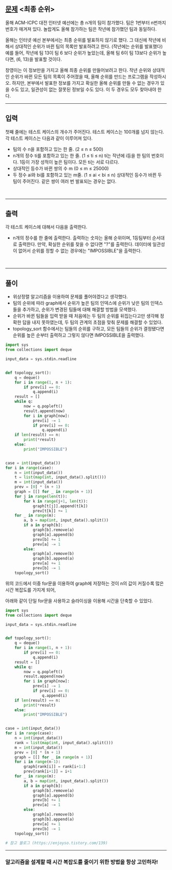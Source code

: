 ## [문제](https://www.acmicpc.net/problem/3665) <최종 순위>

올해 ACM-ICPC 대전 인터넷 예선에는 총 n개의 팀이 참가했다. 팀은 1번부터 n번까지 번호가 매겨져 있다. 놀랍게도 올해 참가하는 팀은 작년에 참가했던 팀과 동일하다.

올해는 인터넷 예선 본부에서는 최종 순위를 발표하지 않기로 했다. 그 대신에 작년에 비해서 상대적인 순위가 바뀐 팀의 목록만 발표하려고 한다. (작년에는 순위를 발표했다) 예를 들어, 작년에 팀 13이 팀 6 보다 순위가 높았는데, 올해 팀 6이 팀 13보다 순위가 높다면, (6, 13)을 발표할 것이다.

창영이는 이 정보만을 가지고 올해 최종 순위를 만들어보려고 한다. 작년 순위와 상대적인 순위가 바뀐 모든 팀의 목록이 주어졌을 때, 올해 순위를 만드는 프로그램을 작성하시오. 하지만, 본부에서 발표한 정보를 가지고 확실한 올해 순위를 만들 수 없는 경우가 있을 수도 있고, 일관성이 없는 잘못된 정보일 수도 있다. 이 두 경우도 모두 찾아내야 한다.
<br />

-----
## 입력

첫째 줄에는 테스트 케이스의 개수가 주어진다. 테스트 케이스는 100개를 넘지 않는다. 각 테스트 케이스는 다음과 같이 이루어져 있다.
+ 팀의 수 n을 포함하고 있는 한 줄. (2 ≤ n ≤ 500)
+ n개의 정수 ti를 포함하고 있는 한 줄. (1 ≤ ti ≤ n) ti는 작년에 i등을 한 팀의 번호이다. 1등이 가장 성적이 높은 팀이다. 모든 ti는 서로 다르다.
+ 상대적인 등수가 바뀐 쌍의 수 m (0 ≤ m ≤ 25000)
+ 두 정수 ai와 bi를 포함하고 있는 m줄. (1 ≤ ai < bi ≤ n) 상대적인 등수가 바뀐 두 팀이 주어진다. 같은 쌍이 여러 번 발표되는 경우는 없다.
<br />

-----
## 출력

각 테스트 케이스에 대해서 다음을 출력한다.
+ n개의 정수를 한 줄에 출력한다. 출력하는 숫자는 올해 순위이며, 1등팀부터 순서대로 출력한다. 만약, 확실한 순위를 찾을 수 없다면 "?"를 출력한다. 데이터에 일관성이 없어서 순위를 정할 수 없는 경우에는 "IMPOSSIBLE"을 출력한다.
<br />

-----
## 풀이

+ 위상정렬 알고리즘을 이용하여 문제를 풀어야겠다고 생각했다.
+ 팀의 순위에 따라 graph에서 순위가 높은 팀의 인덱스에 순위가 낮은 팀의 인덱스들을 추가하고, 순위가 변경된 팀들에 대해 해결할 방법을 모색했다.
+ 순위가 바뀐 팀들을 입력 받을 때 처음에는 두 팀의 순위를 뒤집는다고만 생각해 정확한 답을 내지 못하였는데, 두 팀의 관계의 초점을 맞춰 문제를 해결할 수 있었다.
+ topology_sort 함수에서는 팀들의 순위를 구하고, 모든 팀들의 순위가 결정됐다면 순위를 높은 순부터 출력하고 그렇지 않다면 IMPOSSIBLE을 출력했다.

```python
import sys
from collections import deque

input_data = sys.stdin.readline


def topology_sort():
    q = deque()
    for i in range(1, n + 1):
        if prev[i] == 0:
            q.append(i)
    result = []
    while q:
        now = q.popleft()
        result.append(now)
        for i in graph[now]:
            prev[i] -= 1
            if prev[i] == 0:
                q.append(i)
    if len(result) == n:
        print(*result)
    else:
        print("IMPOSSIBLE")


case = int(input_data())
for i in range(case):
    n = int(input_data())
    t = list(map(int, input_data().split()))
    m = int(input_data())
    prev = [0] * (n + 1)
    graph = [[] for _ in range(n + 1)]
    for j in range(len(t)):
        for k in range(j+1, len(t)):
            graph[t[j]].append(t[k])
            prev[t[k]] += 1
    for _ in range(m):
        a, b = map(int, input_data().split())
        if a in graph[b]:
            graph[b].remove(a)
            graph[a].append(b)
            prev[b] += 1
            prev[a] -= 1
        else:
            graph[a].remove(b)
            graph[b].append(a)
            prev[a] += 1
            prev[b] -= 1
    topology_sort()
```

위의 코드에서 이중 for문을 이용하여 graph에 저장하는 것이 n의 값이 커질수록 많은 시간 복잡도를 가지게 되어,

아래와 같이 단일 for문을 사용하고 슬라이싱을 이용해 시간을 단축할 수 있었다.

```python
import sys
from collections import deque

input_data = sys.stdin.readline


def topology_sort():
    q = deque()
    for i in range(1, n + 1):
        if prev[i] == 0:
            q.append(i)
    result = []
    while q:
        now = q.popleft()
        result.append(now)
        for i in graph[now]:
            prev[i] -= 1
            if prev[i] == 0:
                q.append(i)
    if len(result) == n:
        print(*result)
    else:
        print("IMPOSSIBLE")


case = int(input_data())
for i in range(case):
    n = int(input_data())
    rank = list(map(int, input_data().split()))
    m = int(input_data())
    prev = [0] * (n + 1)
    graph = [[] for _ in range(n + 1)]
    for i in range(n-1):
        graph[rank[i]] = rank[i+1:]
        prev[rank[i+1]] = i+1
    for _ in range(m):
        a, b = map(int, input_data().split())
        if a in graph[b]:
            graph[b].remove(a)
            graph[a].append(b)
            prev[b] += 1
            prev[a] -= 1
        else:
            graph[a].remove(b)
            graph[b].append(a)
            prev[a] += 1
            prev[b] -= 1
    topology_sort()
    
# 참고 블로그 (https://enjoyso.tistory.com/139)
```

-----

### 알고리즘을 설계할 때 시간 복잡도를 줄이기 위한 방법을 항상 고민하자!